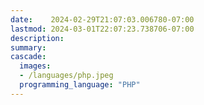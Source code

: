 ```yaml
---
date:    2024-02-29T21:07:03.006780-07:00
lastmod: 2024-03-01T22:07:23.738706-07:00
description: 
summary:     
cascade:
  images:
  - /languages/php.jpeg
  programming_language: "PHP"
---
```

